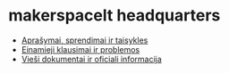 # makerspacelt headquarters

* [Aprašymai, sprendimai ir taisykles](https://github.com/makerspacelt/HQ/wiki)
* [Einamieji klausimai ir problemos](https://github.com/makerspacelt/HQ/issues)
* [Vieši dokumentai ir oficiali informacija](https://github.com/makerspacelt/HQ)

